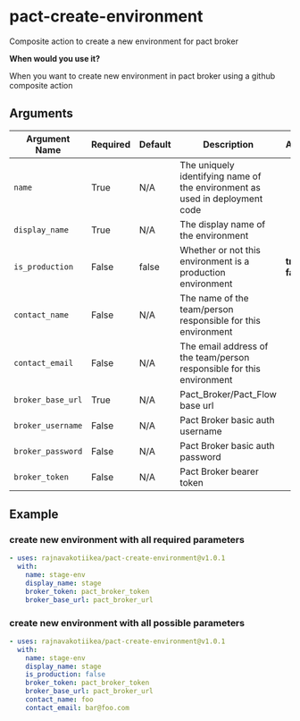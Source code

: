 # pact-create-environment
Composite action to create a new environment for pact broker

**When would you use it?**

When you want to create new environment in pact broker using a github composite action

## Arguments

| Argument Name     | Required | Default | Description                                                                         | Allowed             |
|-------------------|----------|---------|-------------------------------------------------------------------------------------|---------------------|
| `name`            | True     | N/A     | The uniquely identifying name of the environment as used in deployment code         |                     |
| `display_name`    | True     | N/A     | The display name of the environment                                                 |                     |
| `is_production`   | False    | false   | Whether or not this environment is a production environment                         | **true**, **false** |
| `contact_name`    | False    | N/A     | The name of the team/person responsible for this environment                        |                     |
| `contact_email`   | False    | N/A     | The email address of the team/person responsible for this environment               |                     |
| `broker_base_url` | True     | N/A     | Pact_Broker/Pact_Flow  base url                                                     |                     |
| `broker_username` | False    | N/A     | Pact Broker basic auth username                                                     |                     |
| `broker_password` | False    | N/A     | Pact Broker basic auth password                                                     |                     |
| `broker_token`    | False    | N/A     | Pact Broker bearer token                                                            |                     |

## Example

### create new environment with all required parameters

```yaml
- uses: rajnavakotiikea/pact-create-environment@v1.0.1
  with:
    name: stage-env
    display_name: stage
    broker_token: pact_broker_token
    broker_base_url: pact_broker_url
```

### create new environment with all possible parameters

```yaml
- uses: rajnavakotiikea/pact-create-environment@v1.0.1
  with:
    name: stage-env
    display_name: stage
    is_production: false
    broker_token: pact_broker_token
    broker_base_url: pact_broker_url
    contact_name: foo
    contact_email: bar@foo.com
```